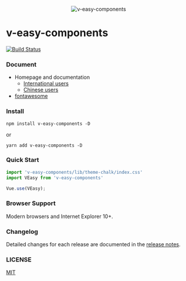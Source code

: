 <p align="center">
  <img src="https://linkorg.club/logo.png" alt="v-easy-components">
</p>

# v-easy-components

[![Build Status](https://travis-ci.com/Linkontoask/v-easy-components.svg?token=DxCbMdsVpziN8id5YUJs&branch=master)](https://travis-ci.com/Linkontoask/v-easy-components)
<a href="https://github.com/Linkontoask/v-easy-components"><img src="https://img.shields.io/badge/dev-v1.2.4-blue.svg" alt=""></a>
<a href="https://github.com/Linkontoask/v-easy-components"><img src="https://img.shields.io/badge/size-151kb-green.svg" alt=""></a>
<a href="https://github.com/Linkontoask/v-easy-components"><img src="https://img.shields.io/badge/vue-2.x-orange.svg" alt=""></a>
<a href="https://github.com/Linkontoask/v-easy-components"><img src="https://img.shields.io/badge/license-MIT-red.svg" alt=""></a>

### Document

+ Homepage and documentation
  + [International users](https://linkorg.club)
  + [Chinese users](https://linkorg.club/zh/)
+ [fontawesome](https://fontawesome.com/start)

### Install
```
npm install v-easy-components -D
```
or
```
yarn add v-easy-components -D
```

### Quick Start
``` javascript
import 'v-easy-components/lib/theme-chalk/index.css'
import VEasy from 'v-easy-components'

Vue.use(VEasy);
```

### Browser Support

Modern browsers and Internet Explorer 10+.

### Changelog

Detailed changes for each release are documented in the [release notes](CHANGELOG.md).

### LICENSE

[MIT](./src/LICENSE)
